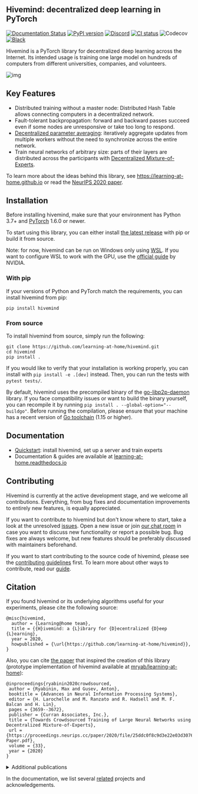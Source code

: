 ## Hivemind: decentralized deep learning in PyTorch

[![Documentation Status](https://readthedocs.org/projects/learning-at-home/badge/?version=latest)](https://learning-at-home.readthedocs.io/en/latest/?badge=latest)
[![PyPI version](https://img.shields.io/pypi/v/hivemind.svg)](https://pypi.org/project/hivemind/)
[![Discord](https://img.shields.io/static/v1?style=default&label=chat&logo=discord&message=join%20chat)](https://discord.gg/xC7ucM8j)
[![CI status](https://github.com/learning-at-home/hivemind/actions/workflows/run-tests.yml/badge.svg?branch=master)](https://github.com/learning-at-home/hivemind/actions)
![Codecov](https://img.shields.io/codecov/c/github/learning-at-home/hivemind)
[![Black](https://img.shields.io/badge/code%20style-black-000000.svg)](https://github.com/psf/black)

Hivemind is a PyTorch library for decentralized deep learning across the Internet. Its intended usage is training one
large model on hundreds of computers from different universities, companies, and volunteers.

![img](https://i.imgur.com/GPxolxb.gif)

## Key Features

* Distributed training without a master node: Distributed Hash Table allows connecting computers in a decentralized
  network.
* Fault-tolerant backpropagation: forward and backward passes succeed even if some nodes are unresponsive or take too
  long to respond.
* [Decentralized parameter averaging](https://arxiv.org/abs/2103.03239): iteratively aggregate updates from multiple
  workers without the need to synchronize across the entire network.
* Train neural networks of arbitrary size: parts of their layers are distributed across the participants with
  [Decentralized Mixture-of-Experts](https://arxiv.org/abs/2002.04013).

To learn more about the ideas behind this library, see https://learning-at-home.github.io or read
the [NeurIPS 2020 paper](https://arxiv.org/abs/2002.04013).

## Installation

Before installing hivemind, make sure that your environment has Python 3.7+
and [PyTorch](https://pytorch.org/get-started/locally/#start-locally) 1.6.0 or newer.

To start using this library, you can either install [the latest release](https://pypi.org/project/hivemind/) with pip
or build it from source.

Note: for now, hivemind can be run on Windows only using
[WSL](https://docs.microsoft.com/ru-ru/windows/wsl/install-win10). If you want to configure WSL to work with the GPU,
use the [official guide](https://docs.nvidia.com/cuda/wsl-user-guide/index.html) by NVIDIA.

### With pip

If your versions of Python and PyTorch match the requirements, you can install hivemind from pip:

```
pip install hivemind
```

### From source

To install hivemind from source, simply run the following:

```
git clone https://github.com/learning-at-home/hivemind.git
cd hivemind
pip install .
```

If you would like to verify that your installation is working properly, you can install with `pip install -e .[dev]`
instead. Then, you can run the tests with `pytest tests/`.

By default, hivemind uses the precompiled binary of
the [go-libp2p-daemon](https://github.com/learning-at-home/go-libp2p-daemon) library. If you face compatibility issues
or want to build the binary yourself, you can recompile it by running `pip install . --global-option="--buildgo"`.
Before running the compilation, please ensure that your machine has a recent version
of [Go toolchain](https://golang.org/doc/install) (1.15 or higher).

## Documentation

* [Quickstart](https://learning-at-home.readthedocs.io/en/latest/user/quickstart.html): install hivemind, set up a
  server and train experts
* Documentation & guides are available at [learning-at-home.readthedocs.io](https://learning-at-home.readthedocs.io)

## Contributing

Hivemind is currently at the active development stage, and we welcome all contributions. Everything, from bug fixes and
documentation improvements to entirely new features, is equally appreciated.

If you want to contribute to hivemind but don't know where to start, take a look at the
unresolved [issues](https://github.com/learning-at-home/hivemind/issues). Open a new issue or
join [our chat room](https://discord.gg/xC7ucM8j) in case you want to discuss new functionality or
report a possible bug. Bug fixes are always welcome, but new features should be preferably discussed with maintainers
beforehand.

If you want to start contributing to the source code of hivemind, please see
the [contributing guidelines](https://github.com/learning-at-home/hivemind/blob/master/CONTRIBUTING.md) first. To learn
more about other ways to contribute, read
our [guide](https://learning-at-home.readthedocs.io/en/latest/user/contributing.html).

## Citation

If you found hivemind or its underlying algorithms useful for your experiments, please cite the following source:

```
@misc{hivemind,
  author = {Learning@home team},
  title = {{H}ivemind: a {L}ibrary for {D}ecentralized {D}eep {L}earning},
  year = 2020,
  howpublished = {\url{https://github.com/learning-at-home/hivemind}},
}
```

Also, you can cite [the paper](https://arxiv.org/abs/2002.04013) that inspired the creation of this library
(prototype implementation of hivemind available at [mryab/learning-at-home](https://github.com/mryab/learning-at-home)):

```
@inproceedings{ryabinin2020crowdsourced,
 author = {Ryabinin, Max and Gusev, Anton},
 booktitle = {Advances in Neural Information Processing Systems},
 editor = {H. Larochelle and M. Ranzato and R. Hadsell and M. F. Balcan and H. Lin},
 pages = {3659--3672},
 publisher = {Curran Associates, Inc.},
 title = {Towards Crowdsourced Training of Large Neural Networks using Decentralized Mixture-of-Experts},
 url = {https://proceedings.neurips.cc/paper/2020/file/25ddc0f8c9d3e22e03d3076f98d83cb2-Paper.pdf},
 volume = {33},
 year = {2020}
}
```

<details>
 <summary>Additional publications</summary>

["Moshpit SGD: Communication-Efficient Decentralized Training on Heterogeneous Unreliable Devices"](https://arxiv.org/abs/2103.03239)

```
@misc{ryabinin2021moshpit,
      title={Moshpit SGD: Communication-Efficient Decentralized Training on Heterogeneous Unreliable Devices}, 
      author={Max Ryabinin and Eduard Gorbunov and Vsevolod Plokhotnyuk and Gennady Pekhimenko},
      year={2021},
      eprint={2103.03239},
      archivePrefix={arXiv},
      primaryClass={cs.LG}
}
```

["Distributed Deep Learning in Open Collaborations"](https://arxiv.org/abs/2106.10207)

```
@misc{diskin2021distributed,
      title={Distributed Deep Learning in Open Collaborations}, 
      author={Michael Diskin and Alexey Bukhtiyarov and Max Ryabinin and Lucile Saulnier and Quentin Lhoest and Anton Sinitsin and Dmitry Popov and Dmitry Pyrkin and Maxim Kashirin and Alexander Borzunov and Albert Villanova del Moral and Denis Mazur and Ilia Kobelev and Yacine Jernite and Thomas Wolf and Gennady Pekhimenko},
      year={2021},
      eprint={2106.10207},
      archivePrefix={arXiv},
      primaryClass={cs.LG}
}
```

["Secure Distributed Training at Scale"](https://arxiv.org/abs/2106.11257)

```
@misc{gorbunov2021secure,
      title={Secure Distributed Training at Scale}, 
      author={Eduard Gorbunov and Alexander Borzunov and Michael Diskin and Max Ryabinin},
      year={2021},
      eprint={2106.11257},
      archivePrefix={arXiv},
      primaryClass={cs.LG}
}
```

</details>

In the documentation, we list
several [related](https://learning-at-home.readthedocs.io/en/latest/user/acknowledgements.html) projects and
acknowledgements.

